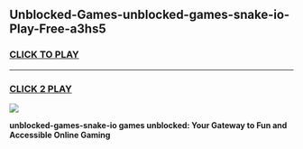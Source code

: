 
## Unblocked-Games-unblocked-games-snake-io-Play-Free-a3hs5
<h3>
<a href="https://premium76.site?title=unblocked-games-snake-io&ref=21A">CLICK TO PLAY</a></h3>
<hr>

<h3>
<a href="https://premium76.site?title=unblocked-games-snake-io&ref=21A">CLICK 2 PLAY</a>
  
</h3>

<a href="https://premium76.site?title=unblocked-games-snake-io&ref=21A"><img src="https://clearcache.store/games.png"></a>


**unblocked-games-snake-io games unblocked: Your Gateway to Fun and Accessible Online Gaming**
